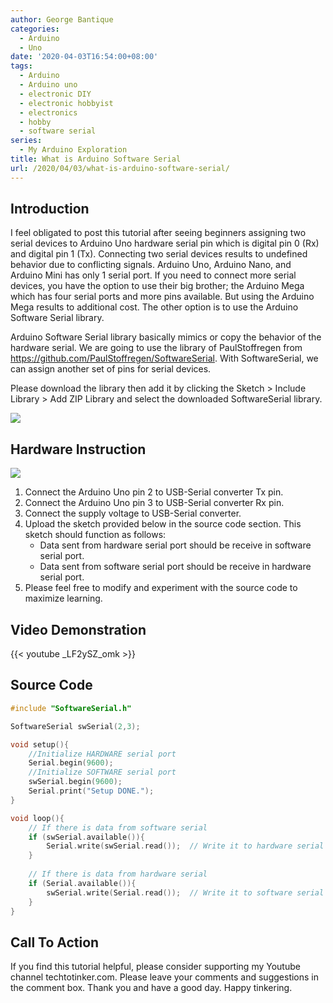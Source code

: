```yaml
---
author: George Bantique
categories:
  - Arduino
  - Uno
date: '2020-04-03T16:54:00+08:00'
tags:
  - Arduino
  - Arduino uno
  - electronic DIY
  - electronic hobbyist
  - electronics
  - hobby
  - software serial
series:
  - My Arduino Exploration
title: What is Arduino Software Serial
url: /2020/04/03/what-is-arduino-software-serial/
---
```


## **Introduction**

I feel obligated to post this tutorial after seeing beginners assigning two serial devices to Arduino Uno hardware serial pin which is digital pin 0 (Rx) and digital pin 1 (Tx). Connecting two serial devices results to undefined behavior due to conflicting signals. Arduino Uno, Arduino Nano, and Arduino Mini has only 1 serial port. If you need to connect more serial devices, you have the option to use their big brother; the Arduino Mega which has four serial ports and more pins available. But using the Arduino Mega results to additional cost. The other option is to use the Arduino Software Serial library.

Arduino Software Serial library basically mimics or copy the behavior of the hardware serial. We are going to use the library of PaulStoffregen from <https://github.com/PaulStoffregen/SoftwareSerial>. With SoftwareSerial, we can assign another set of pins for serial devices.

Please download the library then add it by clicking the Sketch &gt; Include Library &gt; Add ZIP Library and select the downloaded SoftwareSerial library.

![](https://1.bp.blogspot.com/-WTmUQ9XBYJQ/XoakNoJendI/AAAAAAAAAEk/Gp3oAg-RDHMCTLbrbM2G6gqpCFl6stg4ACLcBGAsYHQ/s1600/AddingLibrary.png)

## **Hardware Instruction**

![](/images/SoftwareSerial-Schematic.png)

1. Connect the Arduino Uno pin 2 to USB-Serial converter Tx pin. 
2. Connect the Arduino Uno pin 3 to USB-Serial converter Rx pin.
3. Connect the supply voltage to USB-Serial converter.
4. Upload the sketch provided below in the source code section. This sketch should function as follows:
    * Data sent from hardware serial port should be receive in software serial port.
    * Data sent from software serial port should be receive in hardware serial port.
5. Please feel free to modify and experiment with the source code to maximize learning.

## **Video Demonstration**  

{{< youtube _LF2ySZ_omk >}}

## **Source Code**

```cpp { lineNos="true" wrap="true" }
#include "SoftwareSerial.h"

SoftwareSerial swSerial(2,3);

void setup(){
    //Initialize HARDWARE serial port
    Serial.begin(9600);
    //Initialize SOFTWARE serial port
    swSerial.begin(9600);
    Serial.print("Setup DONE.");
}

void loop(){
    // If there is data from software serial
    if (swSerial.available()){
        Serial.write(swSerial.read());  // Write it to hardware serial
    }
  
    // If there is data from hardware serial
    if (Serial.available()){
        swSerial.write(Serial.read());  // Write it to software serial
    }   
}
```

## **Call To Action**

If you find this tutorial helpful, please consider supporting my Youtube channel techtotinker.com. Please leave your comments and suggestions in the comment box.
Thank you and have a good day. Happy tinkering.

